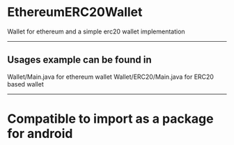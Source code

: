 # EthereumERC20Wallet
Wallet for ethereum and a simple erc20 wallet implementation
***

## Usages example can be found in 
Wallet/Main.java for ethereum wallet
Wallet/ERC20/Main.java for ERC20 based wallet

***

# Compatible to import as a package for android
